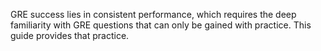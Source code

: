 GRE success lies in consistent performance, which requires the deep familiarity with GRE questions that can only be gained with practice. 
This guide provides that practice.
